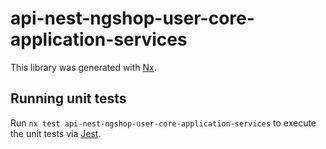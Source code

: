 # api-nest-ngshop-user-core-application-services

This library was generated with [Nx](https://nx.dev).

## Running unit tests

Run `nx test api-nest-ngshop-user-core-application-services` to execute the unit tests via [Jest](https://jestjs.io).

